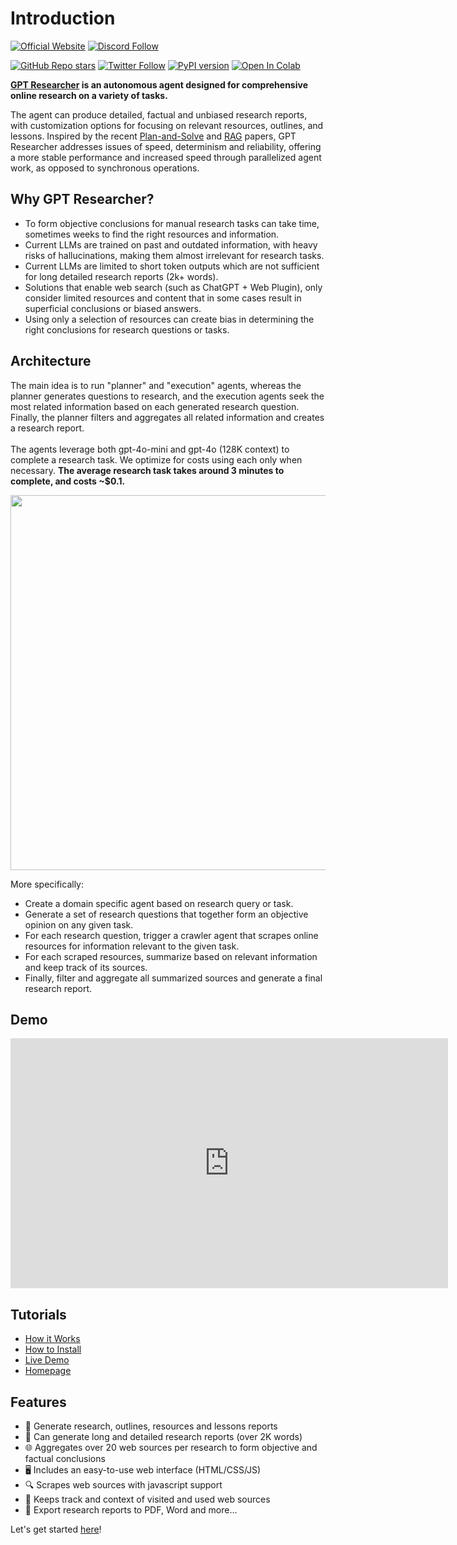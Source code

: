 # Introduction

[![Official Website](https://img.shields.io/badge/Official%20Website-gptr.dev-teal?style=for-the-badge&logo=world&logoColor=white)](https://gptr.dev)
[![Discord Follow](https://dcbadge.vercel.app/api/server/SK3KKuSD?style=for-the-badge)](https://discord.gg/SK3KKuSD)

[![GitHub Repo stars](https://img.shields.io/github/stars/assafelovic/gpt-researcher?style=social)](https://github.com/assafelovic/gpt-researcher)
[![Twitter Follow](https://img.shields.io/twitter/follow/assaf_elovic?style=social)](https://twitter.com/assaf_elovic)
[![PyPI version](https://badge.fury.io/py/gpt-researcher.svg)](https://badge.fury.io/py/gpt-researcher)
[![Open In Colab](https://colab.research.google.com/assets/colab-badge.svg)](https://colab.research.google.com/github/assafelovic/gpt-researcher/blob/master/examples/pip-run.ipynb)

**[GPT Researcher](https://gptr.dev) is an autonomous agent designed for comprehensive online research on a variety of tasks.** 

The agent can produce detailed, factual and unbiased research reports, with customization options for focusing on relevant resources, outlines, and lessons. Inspired by the recent [Plan-and-Solve](https://arxiv.org/abs/2305.04091) and [RAG](https://arxiv.org/abs/2005.11401) papers, GPT Researcher addresses issues of speed, determinism and reliability, offering a more stable performance and increased speed through parallelized agent work, as opposed to synchronous operations.

## Why GPT Researcher?

- To form objective conclusions for manual research tasks can take time, sometimes weeks to find the right resources and information.
- Current LLMs are trained on past and outdated information, with heavy risks of hallucinations, making them almost irrelevant for research tasks.
- Current LLMs are limited to short token outputs which are not sufficient for long detailed research reports (2k+ words).
- Solutions that enable web search (such as ChatGPT + Web Plugin), only consider limited resources and content that in some cases result in superficial conclusions or biased answers.
- Using only a selection of resources can create bias in determining the right conclusions for research questions or tasks. 

## Architecture
The main idea is to run "planner" and "execution" agents, whereas the planner generates questions to research, and the execution agents seek the most related information based on each generated research question. Finally, the planner filters and aggregates all related information and creates a research report. <br /> <br /> 
The agents leverage both gpt-4o-mini and gpt-4o (128K context) to complete a research task. We optimize for costs using each only when necessary. **The average research task takes around 3 minutes to complete, and costs ~$0.1.**

<div align="center">
<img align="center" height="600" src="https://github.com/assafelovic/gpt-researcher/assets/13554167/4ac896fd-63ab-4b77-9688-ff62aafcc527" />
</div>


More specifically:
* Create a domain specific agent based on research query or task.
* Generate a set of research questions that together form an objective opinion on any given task. 
* For each research question, trigger a crawler agent that scrapes online resources for information relevant to the given task.
* For each scraped resources, summarize based on relevant information and keep track of its sources.
* Finally, filter and aggregate all summarized sources and generate a final research report.

## Demo
<iframe height="400" width="700" src="https://github.com/assafelovic/gpt-researcher/assets/13554167/a00c89a6-a295-4dd0-b58d-098a31c40fda" frameborder="0" allow="autoplay; encrypted-media" allowfullscreen></iframe>

## Tutorials
 - [How it Works](https://medium.com/better-programming/how-i-built-an-autonomous-ai-agent-for-online-research-93435a97c6c)
 - [How to Install](https://www.loom.com/share/04ebffb6ed2a4520a27c3e3addcdde20?sid=da1848e8-b1f1-42d1-93c3-5b0b9c3b24ea)
 - [Live Demo](https://www.loom.com/share/6a3385db4e8747a1913dd85a7834846f?sid=a740fd5b-2aa3-457e-8fb7-86976f59f9b8)
 - [Homepage](https://gptr.dev)

## Features
- 📝 Generate research, outlines, resources and lessons reports
- 📜 Can generate long and detailed research reports (over 2K words)
- 🌐 Aggregates over 20 web sources per research to form objective and factual conclusions
- 🖥️ Includes an easy-to-use web interface (HTML/CSS/JS)
- 🔍 Scrapes web sources with javascript support
- 📂 Keeps track and context of visited and used web sources
- 📄 Export research reports to PDF, Word and more...

Let's get started [here](/docs/gpt-researcher/getting-started/)!
